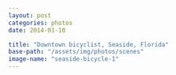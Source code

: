 ```yaml
---
layout: post
categories: photos
date: 2014-01-10

title: "Downtown bicyclist, Seaside, Florida"
base-path: "/assets/img/photos/scenes"
image-name: "seaside-bicycle-1"
---
```

